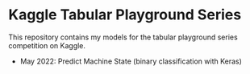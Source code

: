 # Kaggle Tabular Playground Series

This repository contains my models for the tabular playground series competition on Kaggle.

- May 2022: Predict Machine State (binary classification with Keras)

